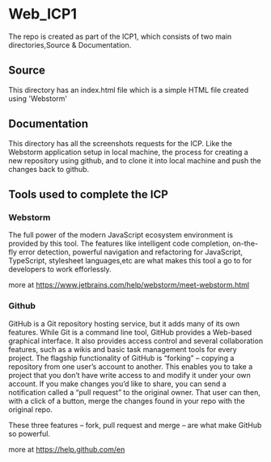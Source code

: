 # Web_ICP1
The repo is created as part of the ICP1, which consists of two main directories,Source & Documentation.

## Source 
This directory has an index.html file which is a simple HTML file created using 'Webstorm'

## Documentation 
This directory has all the screenshots requests for the ICP. Like the Webstorm application setup in local machine, the process for creating a new repository using github, and to clone it into local machine and push the changes back to github.


## Tools used to complete the ICP
### Webstorm 
The full power of the modern JavaScript ecosystem environment is provided by this tool.
The features like intelligent code completion, on-the-fly error detection, powerful navigation and refactoring for JavaScript, TypeScript, stylesheet languages,etc are what makes this tool a go to for developers to work efforlessly.

more at 
https://www.jetbrains.com/help/webstorm/meet-webstorm.html


### Github
GitHub is a Git repository hosting service, but it adds many of its own features. While Git is a command line tool, GitHub provides a Web-based graphical interface. It also provides access control and several collaboration features, such as a wikis and basic task management tools for every project.
The flagship functionality of GitHub is “forking” – copying a repository from one user’s account to another. This enables you to take a project that you don’t have write access to and modify it under your own account. If you make changes you’d like to share, you can send a notification called a “pull request” to the original owner. That user can then, with a click of a button, merge the changes found in your repo with the original repo.

These three features – fork, pull request and merge – are what make GitHub so powerful.

more at 
https://help.github.com/en
